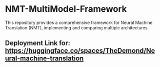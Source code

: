 # NMT-MultiModel-Framework
This repository provides a comprehensive framework for Neural Machine Translation (NMT), implementing and comparing multiple architectures.

## Deployment Link for: https://huggingface.co/spaces/TheDemond/Neural-machine-translation
